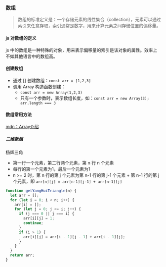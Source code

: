 ### 数组

> 数组的标准定义是：一个存储元素的线性集合（collection），元素可以通过索引来任意存取，索引通常是数字，用来计算元素之间存储位置的偏移量。

#### js 对数组的定义

js 中的数组是一种特殊的对象，用来表示偏移量的索引是该对象的属性。效率上不如其他语言中的数组高。

#### 创建数组

* 通过 [] 创建数组：`const arr = [1,2,3]`
* 调用 Array 构造函数创建：
  * `const arr = new Array(1,2,3)`
  * 只有一个参数时，表示数组长度，如：`const arr = new Array(3); arr.length === 3`

#### 数组常用方法

[mdn：Array介绍](https://developer.mozilla.org/zh-CN/docs/Web/JavaScript/Reference/Global_Objects/Array)


##### 二维数组

杨辉三角
* 第一行一个元素，第二行两个元素，第 n 行 n 个元素
* 每行的第一个元素为1，最后一个元素为1
* n >= 2 时，第 n 行的第 j 个元素为第 n-1 行的第 j-1 个元素 + 第 n-1 行的第 j 个元素，即 `arr[n][j] = arr[n-1][j-1] + arr[n-1][j]`

```javascript
function getYangHuiTriangle(n) {
  let arr = [];
  for (let i = 0; i < n; i++) {
    arr[i] = [];
    for (let j = 0; j <= i; j++) {
      if (j === 0 || j === i) {
        arr[i][j] = 1;
        continue;
      }
      if (i > 1) {
        arr[i][j] = arr[i - 1][j - 1] + arr[i - 1][j];
      }
    }
  }
  return arr;
}
```